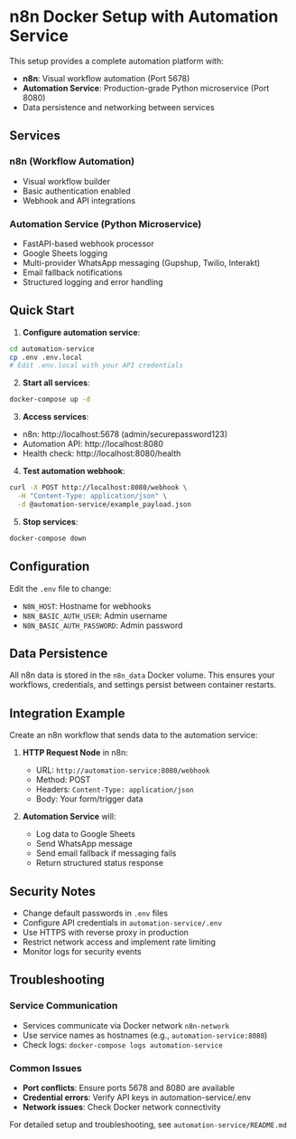 # n8n Docker Setup with Automation Service

This setup provides a complete automation platform with:
- **n8n**: Visual workflow automation (Port 5678)
- **Automation Service**: Production-grade Python microservice (Port 8080)
- Data persistence and networking between services

## Services

### n8n (Workflow Automation)
- Visual workflow builder
- Basic authentication enabled
- Webhook and API integrations

### Automation Service (Python Microservice)
- FastAPI-based webhook processor
- Google Sheets logging
- Multi-provider WhatsApp messaging (Gupshup, Twilio, Interakt)
- Email fallback notifications
- Structured logging and error handling

## Quick Start

1. **Configure automation service**:
```bash
cd automation-service
cp .env .env.local
# Edit .env.local with your API credentials
```

2. **Start all services**:
```bash
docker-compose up -d
```

3. **Access services**:
- n8n: http://localhost:5678 (admin/securepassword123)
- Automation API: http://localhost:8080
- Health check: http://localhost:8080/health

4. **Test automation webhook**:
```bash
curl -X POST http://localhost:8080/webhook \
  -H "Content-Type: application/json" \
  -d @automation-service/example_payload.json
```

5. **Stop services**:
```bash
docker-compose down
```

## Configuration

Edit the `.env` file to change:
- `N8N_HOST`: Hostname for webhooks
- `N8N_BASIC_AUTH_USER`: Admin username
- `N8N_BASIC_AUTH_PASSWORD`: Admin password

## Data Persistence

All n8n data is stored in the `n8n_data` Docker volume. This ensures your workflows, credentials, and settings persist between container restarts.

## Integration Example

Create an n8n workflow that sends data to the automation service:

1. **HTTP Request Node** in n8n:
   - URL: `http://automation-service:8080/webhook`
   - Method: POST
   - Headers: `Content-Type: application/json`
   - Body: Your form/trigger data

2. **Automation Service** will:
   - Log data to Google Sheets
   - Send WhatsApp message
   - Send email fallback if messaging fails
   - Return structured status response

## Security Notes

- Change default passwords in `.env` files
- Configure API credentials in `automation-service/.env`
- Use HTTPS with reverse proxy in production
- Restrict network access and implement rate limiting
- Monitor logs for security events

## Troubleshooting

### Service Communication
- Services communicate via Docker network `n8n-network`
- Use service names as hostnames (e.g., `automation-service:8080`)
- Check logs: `docker-compose logs automation-service`

### Common Issues
- **Port conflicts**: Ensure ports 5678 and 8080 are available
- **Credential errors**: Verify API keys in automation-service/.env
- **Network issues**: Check Docker network connectivity

For detailed setup and troubleshooting, see `automation-service/README.md`